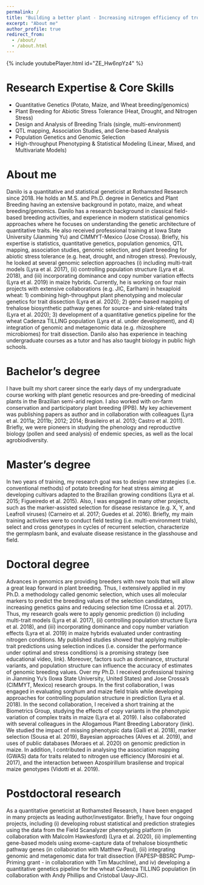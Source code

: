 ```yaml
---
permalink: /
title: "Building a better plant - Increasing nitrogen efficiency of tropical maize"
excerpt: "About me"
author_profile: true
redirect_from: 
  - /about/
  - /about.html
---
```


{% include youtubePlayer.html id="ZE_Hw6npYz4" %}

Research Expertise & Core Skills
======
- Quantitative Genetics (Potato, Maize, and Wheat breeding/genomics)
- Plant Breeding for Abiotic Stress Tolerance (Heat, Drought, and Nitrogen Stress)
- Design and Analysis of Breeding Trials (single, multi-environment)
- QTL mapping, Association Studies, and Gene-based Analysis
- Population Genetics and Genomic Selection
- High-throughput Phenotyping & Statistical Modeling (Linear, Mixed, and Multivariate Models)

About me
======
Danilo is a quantitative and statistical geneticist at Rothamsted Research since 2018. He holds an M.S. and Ph.D. degree in Genetics and Plant Breeding having an extensive background in potato, maize, and wheat breeding/genomics. Danilo has a research background in classical field-based breeding activities, and experience in modern statistical genomics approaches where he focuses on understanding the genetic architecture of quantitative traits. He also received professional training at Iowa State University (Jianming Yu) and CIMMYT-Mexico (Jose Crossa). Briefly, his expertise is statistics, quantitative genetics, population genomics, QTL mapping, association studies, genomic selection, and plant breeding for abiotic stress tolerance (e.g. heat, drought, and nitrogen stress). Previously, he looked at several genomic selection approaches (i) including multi-trait models (Lyra et al. 2017), (ii) controlling population structure (Lyra et al. 2018), and (iii) incorporating dominance and copy number variation effects (Lyra et al. 2019) in maize hybrids.
Currently, he is working on four main projects with extensive collaborations (e.g. JIC, Earlham) in hexaploid wheat: 1) combining high-throughput plant phenotyping and molecular genetics for trait dissection (Lyra et al. 2020); 2) gene-based mapping of trehalose biosynthetic pathway genes for source- and sink-related traits (Lyra et al. 2020); 3) development of a quantitative genetics pipeline for the wheat Cadenza TILLING population (Lyra et al. under development), and 4) integration of genomic and metagenomic data (e.g. rhizosphere microbiomes) for trait dissection. Danilo also has experience in teaching undergraduate courses as a tutor and has also taught biology in public high schools.

Bachelor’s degree
======
I have built my short career since the early days of my undergraduate course working with plant genetic resources and pre-breeding of medicinal plants in the Brazilian semi-arid region. I also worked with on-farm conservation and participatory plant breeding (PPB). My key achievement was publishing papers as author and in collaboration with colleagues (Lyra et al. 2011a; 2011b; 2012; 2014; Brasileiro et al. 2013; Castro et al. 2011). Briefly, we were pioneers in studying the phenology and reproductive biology (pollen and seed analysis) of endemic species, as well as the local agrobiodiversity.

Master’s degree
======
In two years of training, my research goal was to design new strategies (i.e. conventional methods) of potato breeding for heat stress aiming at developing cultivars adapted to the Brazilian growing conditions (Lyra et al. 2015; Figueiredo et al. 2015). Also, I was engaged in many other projects, such as the marker-assisted selection for disease resistance (e.g. X, Y, and Leafroll viruses) (Carneiro et al. 2017; Guedes et al. 2016). Briefly, my main training activities were to conduct field testing (i.e. multi-environment trials), select and cross genotypes in cycles of recurrent selection, characterize the germplasm bank, and evaluate disease resistance in the glasshouse and field.

Doctoral degree
======
Advances in genomics are providing breeders with new tools that will allow a great leap forward in plant breeding. Thus, I extensively applied in my Ph.D. a methodology called genomic selection, which uses all molecular markers to predict the breeding values of the selection candidates, increasing genetics gains and reducing selection time (Crossa et al. 2017). Thus, my research goals were to apply genomic prediction (i) including multi-trait models (Lyra et al. 2017), (ii) controlling population structure (Lyra et al. 2018), and (iii) incorporating dominance and copy number variation effects (Lyra et al. 2019) in maize hybrids evaluated under contrasting nitrogen conditions. My published studies showed that applying multiple-trait predictions using selection indices (i.e. consider the performance under optimal and stress conditions) is a promising strategy (see educational video, link). Moreover, factors such as dominance, structural variants, and population structure can influence the accuracy of estimates of genomic breeding values.
Over my Ph.D. I received professional training in Jianming Yu’s (Iowa State University, United States) and Jose Crossa’s (CIMMYT, Mexico) research groups. In the first collaboration, I was engaged in evaluating sorghum and maize field trials while developing approaches for controlling population structure in prediction (Lyra et al. 2018). In the second collaboration, I received a short training at the Biometrics Group, studying the effects of copy variants in the phenotypic variation of complex traits in maize (Lyra et al. 2019).
I also collaborated with several colleagues in the Allogamous Plant Breeding Laboratory (link). We studied the impact of missing phenotypic data (Galli et al. 2018), marker selection (Sousa et al. 2019), Bayesian approaches (Alves et al. 2019), and uses of public databases (Moraes et al. 2020) on genomic prediction in maize. In addition, I contributed in analysing the association mapping (GWAS) data for traits related to nitrogen use efficiency (Morosini et al. 2017), and the interaction between Azospirillum brasilense and tropical maize genotypes (Vidotti et al. 2019).

Postdoctoral research
======
As a quantitative geneticist at Rothamsted Research, I have been engaged in many projects as leading author/investigator. Briefly, I have four ongoing projects, including (i) developing robust statistical and prediction strategies using the data from the Field Scanalyzer phenotyping platform (in collaboration with Malcolm Hawkesford) (Lyra et al. 2020), (ii) implementing gene-based models using exome-capture data of trehalose biosynthetic pathway genes (in collaboration with Matthew Paul), (iii) integrating genomic and metagenomic data for trait dissection (FAPESP-BBSRC Pump-Priming grant - in collaboration with Tim Mauchline), and iv) developing a quantitative genetics pipeline for the wheat Cadenza TILLING population (in collaboration with Andy Phillips and Cristobal Uauy-JIC).


